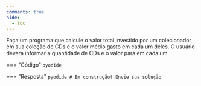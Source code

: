 ```yaml
---
comments: true
hide:
  - toc
---
```


Faça um programa que calcule o valor total investido por um colecionador em sua coleção de CDs e o valor médio gasto em cada um deles. O usuário deverá informar a quantidade de CDs e o valor para em cada um.

=== "Código"
	```pyodide
	```

=== "Resposta"
	```pyodide
	# Em construção! Envie sua solução
	```
